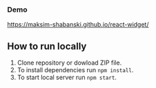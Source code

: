 ### Demo
https://maksim-shabanski.github.io/react-widget/

## How to run locally  
1. Clone repository or dowload ZIP file.
2. To install dependencies run `npm install`.
3. To start local server run `npm start`.
